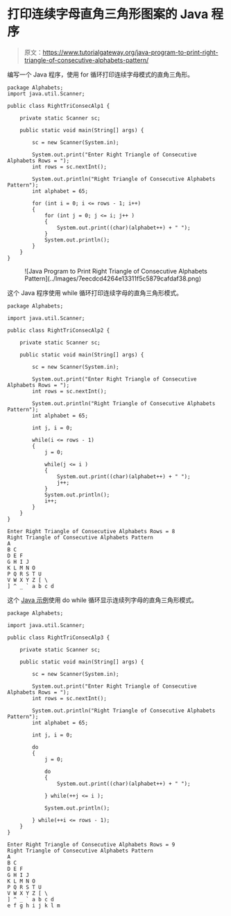 # 打印连续字母直角三角形图案的 Java 程序

> 原文：<https://www.tutorialgateway.org/java-program-to-print-right-triangle-of-consecutive-alphabets-pattern/>

编写一个 Java 程序，使用 for 循环打印连续字母模式的直角三角形。

```
package Alphabets;
import java.util.Scanner;

public class RightTriConsecAlp1 {

	private static Scanner sc;

	public static void main(String[] args) {

		sc = new Scanner(System.in);	

		System.out.print("Enter Right Triangle of Consecutive Alphabets Rows = ");
		int rows = sc.nextInt();

		System.out.println("Right Triangle of Consecutive Alphabets Pattern");
		int alphabet = 65;

		for (int i = 0; i <= rows - 1; i++) 
		{
			for (int j = 0; j <= i; j++ ) 	
			{
				System.out.print((char)(alphabet++) + " ");
			}
			System.out.println();
		}
	}
}
```

<figure class="wp-block-image size-large">![Java Program to Print Right Triangle of Consecutive Alphabets Pattern](../Images/7eecdcd4264e13311f5c5879cafdaf38.png)</figure>

这个 Java 程序使用 while 循环打印连续字母的直角三角形模式。

```
package Alphabets;

import java.util.Scanner;

public class RightTriConsecAlp2 {

	private static Scanner sc;

	public static void main(String[] args) {

		sc = new Scanner(System.in);	

		System.out.print("Enter Right Triangle of Consecutive Alphabets Rows = ");
		int rows = sc.nextInt();

		System.out.println("Right Triangle of Consecutive Alphabets Pattern");
		int alphabet = 65;

		int j, i = 0; 

		while(i <= rows - 1) 
		{
			j = 0;

			while(j <= i ) 	
			{
				System.out.print((char)(alphabet++) + " ");
				j++;
			}
			System.out.println();
			i++;
		}
	}
}
```

```
Enter Right Triangle of Consecutive Alphabets Rows = 8
Right Triangle of Consecutive Alphabets Pattern
A 
B C 
D E F 
G H I J 
K L M N O 
P Q R S T U 
V W X Y Z [ \ 
] ^ _ ` a b c d 
```

这个 [Java 示例](https://www.tutorialgateway.org/learn-java-programs/)使用 do while 循环显示连续列字母的直角三角形模式。

```
package Alphabets;

import java.util.Scanner;

public class RightTriConsecAlp3 {

	private static Scanner sc;

	public static void main(String[] args) {

		sc = new Scanner(System.in);	

		System.out.print("Enter Right Triangle of Consecutive Alphabets Rows = ");
		int rows = sc.nextInt();

		System.out.println("Right Triangle of Consecutive Alphabets Pattern");
		int alphabet = 65;

		int j, i = 0; 

		do
		{
			j = 0;

			do 	
			{
				System.out.print((char)(alphabet++) + " ");

			} while(++j <= i );

			System.out.println();

		} while(++i <= rows - 1);
	}
}
```

```
Enter Right Triangle of Consecutive Alphabets Rows = 9
Right Triangle of Consecutive Alphabets Pattern
A 
B C 
D E F 
G H I J 
K L M N O 
P Q R S T U 
V W X Y Z [ \ 
] ^ _ ` a b c d 
e f g h i j k l m 
```